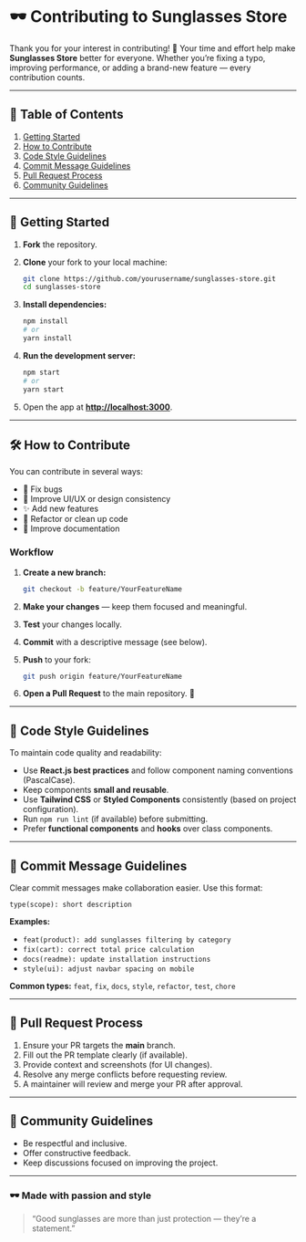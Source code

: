 # 🕶️ Contributing to Sunglasses Store

Thank you for your interest in contributing! 💖
Your time and effort help make **Sunglasses Store** better for everyone. Whether you’re fixing a typo, improving performance, or adding a brand-new feature — every contribution counts.

---

## 🧭 Table of Contents

1. [Getting Started](#getting-started)
2. [How to Contribute](#how-to-contribute)
3. [Code Style Guidelines](#code-style-guidelines)
4. [Commit Message Guidelines](#commit-message-guidelines)
5. [Pull Request Process](#pull-request-process)
6. [Community Guidelines](#community-guidelines)

---

## 🚀 Getting Started

1. **Fork** the repository.
2. **Clone** your fork to your local machine:

   ```bash
   git clone https://github.com/yourusername/sunglasses-store.git
   cd sunglasses-store
   ```
3. **Install dependencies:**

   ```bash
   npm install
   # or
   yarn install
   ```
4. **Run the development server:**

   ```bash
   npm start
   # or
   yarn start
   ```
5. Open the app at **[http://localhost:3000](http://localhost:3000)**.

---

## 🛠 How to Contribute

You can contribute in several ways:

* 🐞 Fix bugs
* 🎨 Improve UI/UX or design consistency
* ✨ Add new features
* 🧹 Refactor or clean up code
* 🧾 Improve documentation

### Workflow

1. **Create a new branch:**

   ```bash
   git checkout -b feature/YourFeatureName
   ```
2. **Make your changes** — keep them focused and meaningful.
3. **Test** your changes locally.
4. **Commit** with a descriptive message (see below).
5. **Push** to your fork:

   ```bash
   git push origin feature/YourFeatureName
   ```
6. **Open a Pull Request** to the main repository. 🎉

---

## 🧩 Code Style Guidelines

To maintain code quality and readability:

* Use **React.js best practices** and follow component naming conventions (PascalCase).
* Keep components **small and reusable**.
* Use **Tailwind CSS** or **Styled Components** consistently (based on project configuration).
* Run `npm run lint` (if available) before submitting.
* Prefer **functional components** and **hooks** over class components.

---

## 📝 Commit Message Guidelines

Clear commit messages make collaboration easier.
Use this format:

```
type(scope): short description
```

**Examples:**

* `feat(product): add sunglasses filtering by category`
* `fix(cart): correct total price calculation`
* `docs(readme): update installation instructions`
* `style(ui): adjust navbar spacing on mobile`

**Common types:**
`feat`, `fix`, `docs`, `style`, `refactor`, `test`, `chore`

---

## 🔄 Pull Request Process

1. Ensure your PR targets the **main** branch.
2. Fill out the PR template clearly (if available).
3. Provide context and screenshots (for UI changes).
4. Resolve any merge conflicts before requesting review.
5. A maintainer will review and merge your PR after approval.

---

## 🤝 Community Guidelines

* Be respectful and inclusive.
* Offer constructive feedback.
* Keep discussions focused on improving the project.

---


### 🕶️ Made with passion and style

> “Good sunglasses are more than just protection — they’re a statement.”

